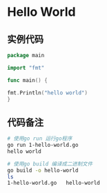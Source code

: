 # Hello World

## 实例代码

```go
package main

import "fmt"

func main() {

fmt.Println("hello world")
}
```

## 代码备注

```bash
# 使用go run 运行go程序
go run 1-hello-world.go
hello world

# 使用go build 编译成二进制文件
go build -o hello-world
ls
1-hello-world.go   hello-world
```
